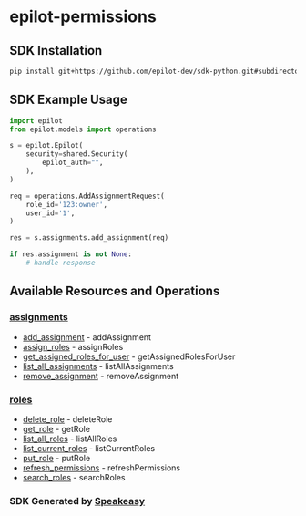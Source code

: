 # epilot-permissions

<!-- Start SDK Installation -->
## SDK Installation

```bash
pip install git+https://github.com/epilot-dev/sdk-python.git#subdirectory=permissions
```
<!-- End SDK Installation -->

## SDK Example Usage
<!-- Start SDK Example Usage -->
```python
import epilot
from epilot.models import operations

s = epilot.Epilot(
    security=shared.Security(
        epilot_auth="",
    ),
)

req = operations.AddAssignmentRequest(
    role_id='123:owner',
    user_id='1',
)

res = s.assignments.add_assignment(req)

if res.assignment is not None:
    # handle response
```
<!-- End SDK Example Usage -->

<!-- Start SDK Available Operations -->
## Available Resources and Operations


### [assignments](docs/assignments/README.md)

* [add_assignment](docs/assignments/README.md#add_assignment) - addAssignment
* [assign_roles](docs/assignments/README.md#assign_roles) - assignRoles
* [get_assigned_roles_for_user](docs/assignments/README.md#get_assigned_roles_for_user) - getAssignedRolesForUser
* [list_all_assignments](docs/assignments/README.md#list_all_assignments) - listAllAssignments
* [remove_assignment](docs/assignments/README.md#remove_assignment) - removeAssignment

### [roles](docs/roles/README.md)

* [delete_role](docs/roles/README.md#delete_role) - deleteRole
* [get_role](docs/roles/README.md#get_role) - getRole
* [list_all_roles](docs/roles/README.md#list_all_roles) - listAllRoles
* [list_current_roles](docs/roles/README.md#list_current_roles) - listCurrentRoles
* [put_role](docs/roles/README.md#put_role) - putRole
* [refresh_permissions](docs/roles/README.md#refresh_permissions) - refreshPermissions
* [search_roles](docs/roles/README.md#search_roles) - searchRoles
<!-- End SDK Available Operations -->

### SDK Generated by [Speakeasy](https://docs.speakeasyapi.dev/docs/using-speakeasy/client-sdks)
